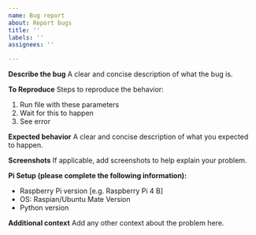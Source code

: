 ```yaml
---
name: Bug report
about: Report bugs
title: ''
labels: ''
assignees: ''

---
```


**Describe the bug**
A clear and concise description of what the bug is.

**To Reproduce**
Steps to reproduce the behavior:
1. Run file with these parameters
2. Wait for this to happen
4. See error

**Expected behavior**
A clear and concise description of what you expected to happen.

**Screenshots**
If applicable, add screenshots to help explain your problem.

**Pi Setup (please complete the following information):**
 - Raspberry Pi version [e.g. Raspberry Pi 4 B]
 - OS: Raspian/Ubuntu Mate Version
 - Python version

**Additional context**
Add any other context about the problem here.
